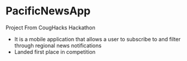 # PacificNewsApp
Project From CougHacks Hackathon
- It is a mobile application that allows a user to subscribe to and filter through regional news notifications
- Landed first place in competition
